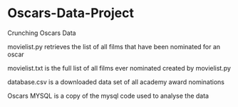 # Oscars-Data-Project
Crunching Oscars Data

movielist.py retrieves the list of all films that have been nominated for an oscar

movielist.txt is the full list of all films ever nominated created by movielist.py

database.csv is a downloaded data set of all academy award nominations 

Oscars MYSQL is a copy of the mysql code used to analyse the data
